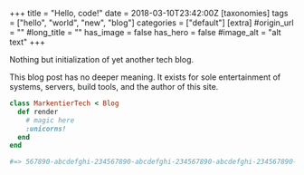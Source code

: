 +++
title = "Hello, code!"
date = 2018-03-10T23:42:00Z
[taxonomies]
tags = ["hello", "world", "new", "blog"]
categories = ["default"]
[extra]
#origin_url = ""
#long_title = ""
has_image = false
has_hero = false
#image_alt = "alt text"
+++

Nothing but initialization of yet another tech blog.

<!-- more -->

This blog post has no deeper meaning.
It exists for sole entertainment of systems, servers, build tools, and the author of this site.

```ruby
class MarkentierTech < Blog
  def render
    # magic here
    :unicorns!
  end
end

#=> 567890-abcdefghi-234567890-abcdefghi-234567890-abcdefghi-234567890-abcdef.80
```
